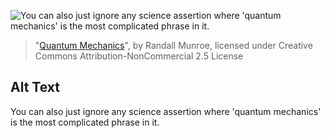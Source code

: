 ![You can also just ignore any science assertion where 'quantum mechanics' is the most complicated phrase in it.](https://imgs.xkcd.com/comics/quantum_mechanics.png)
> "[Quantum Mechanics](https://xkcd.com/1240/)", by Randall Munroe, licensed under Creative Commons Attribution-NonCommercial 2.5 License

## Alt Text
You can also just ignore any science assertion where 'quantum mechanics' is the most complicated phrase in it.

